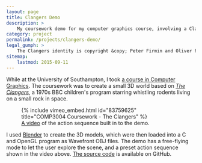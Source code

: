 ```yaml
---
layout: page
title: Clangers Demo
description: >
    My coursework demo for my computer graphics course, involving a Clanger and a badly-flown spacecraft.
category: project
permalink: /projects/clangers-demo/
legal_gumph: >
    The Clangers identity is copyright &copy; Peter Firmin and Oliver Postgate. I am in no way associated with or endorsed by the BBC, Smallfilms, Peter Firmin or Oliver Postgate. For texture and code credits, see <a href="https://github.com/HarryCutts/comp3004-coursework#credits">the README on GitHub</a>.
sitemap:
    lastmod: 2015-09-11
---
```


While at the University of Southampton, I took [a course in Computer Graphics][comp3004]. The coursework was to create a small 3D world based on [*The Clangers*](https://en.wikipedia.org/wiki/Clangers), a 1970s BBC children's program starring whistling rodents living on a small rock in space.

<figure>
	{% include vimeo_embed.html id="83759625" title="COMP3004 Coursework - The Clangers" %}
	<figcaption>
		<a href="https://vimeo.com/83759625">A video</a> of the action sequence built in to the demo.
	</figcaption>
	<!-- TODO: colour video controls according to site colour scheme (supported in Vimeo's embed options). -->
</figure>

I used [Blender][] to create the 3D models, which were then loaded into a C and OpenGL program as Wavefront OBJ files. The demo has a free-flying mode to let the user explore the scene, and a preset action sequence shown in the video above. [The source code](https://github.com/HarryCutts/comp3004-coursework) is available on GitHub.

[comp3004]: http://www.ecs.soton.ac.uk/module/COMP3004
[Blender]: https://www.blender.org/
